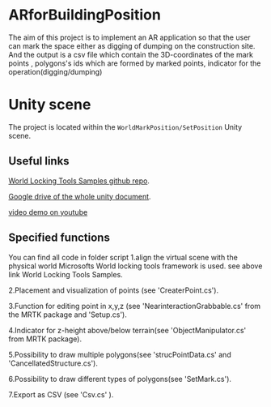 # ARforBuildingPosition
<!-- img src="DocGen/Images/WorldLockingSamples.svg" -->

The aim of this project is to implement an AR application so that the user can mark the space either as digging of dumping on the construction site.
And the output is a csv file which contain the 3D-coordinates of the mark points , polygons's ids which are formed by marked points, indicator for the operation(digging/dumping)

# Unity scene
The project is located within the `WorldMarkPosition/SetPosition` Unity scene.


## Useful links

[World Locking Tools Samples github repo](https://github.com/microsoft/MixedReality-WorldLockingTools-Samples).

[Google drive of the whole unity document](https://drive.google.com/file/d/1QO5iVo7f-LanS1GroFcdsyTlortrluB1/view?usp=sharing).

[video demo on youtube](https://youtu.be/2GUs8d7U5sY)



## Specified functions
You can find all code in folder script 
1.align the virtual scene with the physical world Microsofts World locking tools framework is used. see above link World Locking Tools Samples.

2.Placement and visualization of points (see 'CreaterPoint.cs').

3.Function for editing point in x,y,z (see 'NearinteractionGrabbable.cs' from the MRTK package and 'Setup.cs').

4.Indicator for z-height above/below terrain(see 'ObjectManipulator.cs' from MRTK package).

5.Possibility to draw multiple polygons(see 'strucPointData.cs' and 'CancellatedStructure.cs').

6.Possibility to draw different types of polygons(see 'SetMark.cs').

7.Export as CSV (see 'Csv.cs' ).








